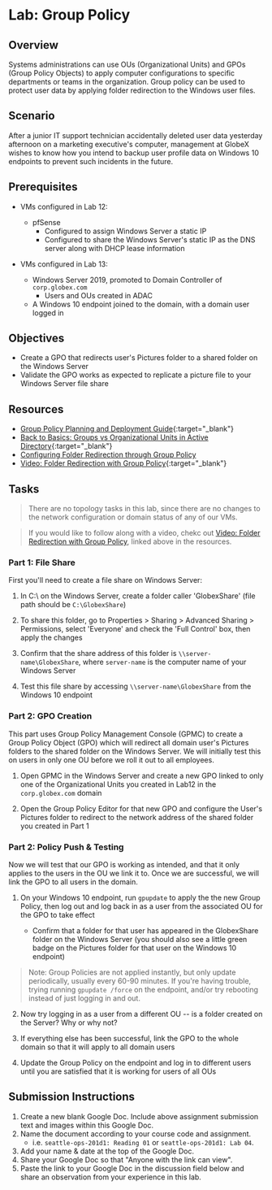 # Lab: Group Policy

## Overview

Systems administrations can use OUs (Organizational Units) and GPOs (Group Policy Objects) to apply computer configurations to specific departments or teams in the organization. Group policy can be used to protect user data by applying folder redirection to the Windows user files.

## Scenario

After a junior IT support technician accidentally deleted user data yesterday afternoon on a marketing executive's computer, management at GlobeX wishes to know how you intend to backup user profile data on Windows 10 endpoints to prevent such incidents in the future. 

## Prerequisites

- VMs configured in Lab 12:
  - pfSense
    - Configured to assign Windows Server a static IP
    - Configured to share the Windows Server's static IP as the DNS server along with DHCP lease information
   

- VMs configured in Lab 13:
  - Windows Server 2019, promoted to Domain Controller of `corp.globex.com`
    - Users and OUs created in ADAC
  - A Windows 10 endpoint joined to the domain, with a domain user logged in

## Objectives

- Create a GPO that redirects user's Pictures folder to a shared folder on the Windows Server
- Validate the GPO works as expected to replicate a picture file to your Windows Server file share

## Resources

- [Group Policy Planning and Deployment Guide](https://docs.microsoft.com/en-us/previous-versions/windows/it-pro/windows-server-2008-R2-and-2008/cc754948(v=ws.10)){:target="_blank"}
- [Back to Basics: Groups vs Organizational Units in Active Directory](http://techgenix.com/back-basics-groups-vs-organizational-units-active-directory/){:target="_blank"}
- [Configuring Folder Redirection through Group Policy](https://medium.com/tech-jobs-academy/configuring-folder-redirection-through-group-policy-b38d1faeb833)
- [Video: Folder Redirection with Group Policy](https://www.youtube.com/watch?v=UY2l1uEGGbM){:target="_blank"}

## Tasks

> There are no topology tasks in this lab, since there are no changes to the network configuration or domain status of any of our VMs.

> If you would like to follow along with a video, chekc out [Video: Folder Redirection with Group Policy](https://www.youtube.com/watch?v=UY2l1uEGGbM), linked above in the resources.

### Part 1: File Share

First you'll need to create a file share on Windows Server:

1. In C:\ on the Windows Server, create a folder caller 'GlobexShare' (file path should be `C:\GlobexShare`)

2. To share this folder, go to Properties > Sharing > Advanced Sharing > Permissions, select 'Everyone' and check the 'Full Control' box, then apply the changes

3. Confirm that the share address of this folder is `\\server-name\GlobexShare`, where `server-name` is the computer name of your Windows Server
  
4. Test this file share by accessing `\\server-name\GlobexShare` from the Windows 10 endpoint

### Part 2: GPO Creation

This part uses Group Policy Management Console (GPMC) to create a Group Policy Object (GPO) which will redirect all domain user's Pictures folders to the shared folder on the Windows Server. We will initially test this on users in only one OU before we roll it out to all employees.

1. Open GPMC in the Windows Server and create a new GPO linked to only one of the Organizational Units you created in Lab12 in the `corp.globex.com` domain

2. Open the Group Policy Editor for that new GPO and configure the User's Pictures folder to redirect to the network address of the shared folder you created in Part 1


### Part 2: Policy Push & Testing

Now we will test that our GPO is working as intended, and that it only applies to the users in the OU we link it to. Once we are successful, we will link the GPO to all users in the domain.

1. On your Windows 10 endpoint, run `gpupdate` to apply the the new Group Policy, then log out and log back in as a user from the associated OU for the GPO to take effect

    - Confirm that a folder for that user has appeared in the GlobexShare folder on the Windows Server (you should also see a little green badge on the Pictures folder for that user on the Windows 10 endpoint)

> Note: Group Policies are not applied instantly, but only update periodically, usually every 60-90 minutes. If you're having trouble, trying running `gpupdate /force` on the endpoint, and/or try rebooting instead of just logging in and out.

2. Now try logging in as a user from a different OU -- is a folder created on the Server? Why or why not?

3. If everything else has been successful, link the GPO to the whole domain so that it will apply to all domain users

4. Update the Group Policy on the endpoint and log in to different users until you are satisfied that it is working for users of all OUs

## Submission Instructions

1. Create a new blank Google Doc. Include above assignment submission text and images within this Google Doc.
1. Name the document according to your course code and assignment.
   - i.e. `seattle-ops-201d1: Reading 01` or `seattle-ops-201d1: Lab 04`.
1. Add your name & date at the top of the Google Doc.
1. Share your Google Doc so that "Anyone with the link can view".
1. Paste the link to your Google Doc in the discussion field below and share an observation from your experience in this lab.
